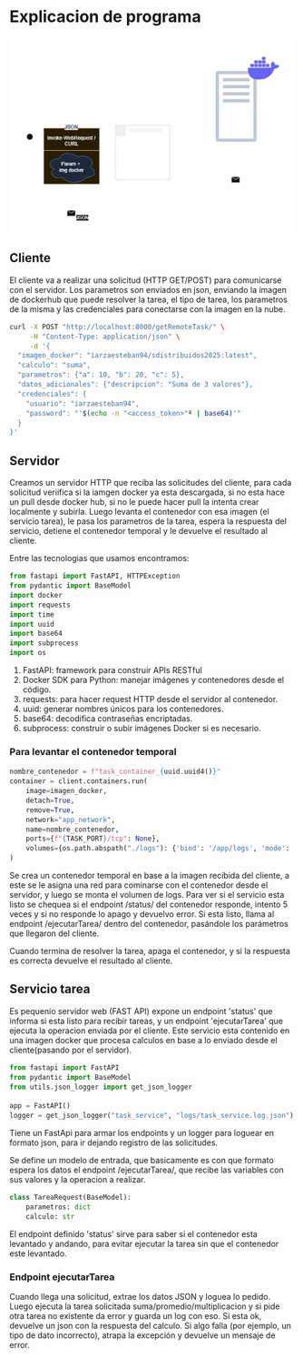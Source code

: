 # Explicacion de programa

![alt text](<tp2sd2025.drawio (1).png>)

## Cliente

El cliente va a realizar una solicitud (HTTP GET/POST) para comunicarse con el servidor.
Los parametros son enviados en json, enviando la imagen de dockerhub que puede resolver la tarea, el tipo de tarea, los parametros de la misma y las credenciales para conectarse con la imagen en la nube.

```bash
curl -X POST "http://localhost:8000/getRemoteTask/" \
     -H "Content-Type: application/json" \
     -d '{
  "imagen_docker": "iarzaesteban94/sdistribuidos2025:latest",
  "calculo": "suma",
  "parametros": {"a": 10, "b": 20, "c": 5},
  "datos_adicionales": {"descripcion": "Suma de 3 valores"},
  "credenciales": {
    "usuario": "iarzaesteban94",
    "password": "'$(echo -n "<access_token>"º | base64)'"
  }
}'
```

## Servidor

Creamos un servidor HTTP que reciba las solicitudes del cliente, para cada solicitud veriifica si la iamgen docker ya esta descargada, si no esta hace un pull desde docker hub, si no le puede hacer pull la intenta crear localmente y subirla.
Luego levanta el contenedor con esa imagen (el servicio tarea), le pasa los parametros de la tarea, espera la respuesta del servicio, detiene el contenedor temporal y le devuelve el resultado al cliente.

Entre las tecnologias que usamos encontramos:

```python
from fastapi import FastAPI, HTTPException
from pydantic import BaseModel
import docker
import requests
import time
import uuid
import base64
import subprocess
import os
```
1. FastAPI: framework para construir APIs RESTful
2. Docker SDK para Python: manejar imágenes y contenedores desde el código.
3. requests: para hacer request HTTP desde el servidor al contenedor.
4. uuid: generar nombres únicos para los contenedores.
5. base64: decodifica contraseñas encriptadas.
6. subprocess: construir o subir imágenes Docker si es necesario.

### Para levantar el contenedor temporal

```python
nombre_contenedor = f"task_container_{uuid.uuid4()}"
container = client.containers.run(
    image=imagen_docker,
    detach=True,
    remove=True,
    network="app_network",
    name=nombre_contenedor,
    ports={f"{TASK_PORT}/tcp": None},
    volumes={os.path.abspath("./logs"): {'bind': '/app/logs', 'mode': 'rw'}}
)
```

Se crea un contenedor temporal en base a la imagen recibida del cliente, a este se le asigna una red para cominarse con el contenedor desde el servidor, y luego se monta el volumen de logs.
Para ver si el servicio esta listo se chequea si el endpoint /status/ del contenedor responde, intento 5 veces y si no responde lo apago y devuelvo error.
Si esta listo, llama al endpoint /ejecutarTarea/ dentro del contenedor, pasándole los parámetros que llegaron del cliente.

Cuando termina de resolver la tarea, apaga el contenedor, y si la respuesta es correcta devuelve el resultado al cliente.


## Servicio tarea

Es pequenio servidor web (FAST API) expone un endpoint 'status' que informa si esta listo para recibir tareas, y un endpoint 'ejecutarTarea' que ejecuta la operacion enviada por el cliente. Este servicio esta contenido en una imagen docker que procesa calculos en base a lo enviado desde el cliente(pasando por el servidor).

```python
from fastapi import FastAPI
from pydantic import BaseModel
from utils.json_logger import get_json_logger

app = FastAPI()
logger = get_json_logger("task_service", "logs/task_service.log.json")
```

Tiene un FastApi para armar los endpoints y un logger para loguear en formato json, para ir dejando registro de las solicitudes.

Se define un modelo de entrada, que basicamente es con que formato espera los datos el endpoint /ejecutarTarea/, que recibe las variables con sus valores y la operacion a realizar. 

```python
class TareaRequest(BaseModel):
    parametros: dict
    calculo: str
```

El endpoint definido 'status' sirve para saber si el contenedor esta levantado y andando, para evitar ejecutar la tarea sin que el contenedor este levantado.

### Endpoint ejecutarTarea

Cuando llega una solicitud, extrae los datos JSON y loguea lo pedido. Luego ejecuta la tarea solicitada suma/promedio/multiplicacion y si pide otra tarea no existente da error y guarda un log con eso.
Si esta ok, devuelve un json con la respuesta del calculo. Si algo falla (por ejemplo, un tipo de dato incorrecto), atrapa la excepción y devuelve un mensaje de error.